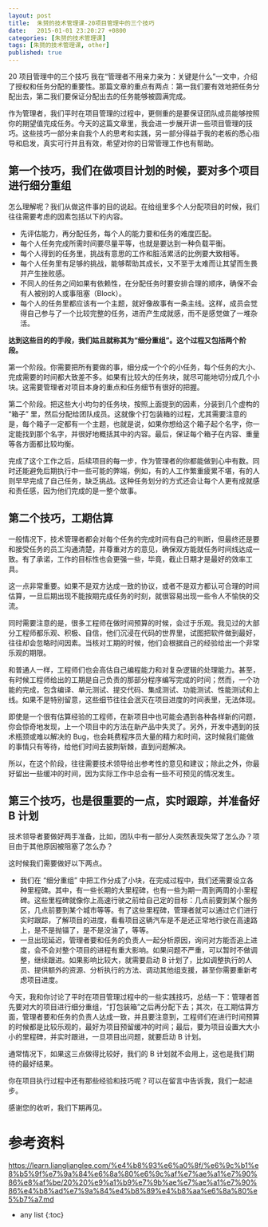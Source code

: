 ```yaml
---
layout: post
title:  朱赟的技术管理课-20项目管理中的三个技巧
date:   2015-01-01 23:20:27 +0800
categories: [朱赟的技术管理课]
tags: [朱赟的技术管理课, other]
published: true
---
```




20 项目管理中的三个技巧
我在“管理者不用亲力亲为：关键是什么”一文中，介绍了授权和任务分配的重要性。那篇文章的重点有两点：第一我们要有效地把任务分配出去，第二我们要保证分配出去的任务能够被圆满完成。

作为管理者，我们平时在项目管理的过程中，更侧重的是要保证团队成员能够按照你的期望值完成任务。今天的这篇文章里，我会进一步展开讲一些项目管理的技巧。这些技巧一部分来自我个人的思考和实践，另一部分得益于我的老板的悉心指导和启发，真实可行并且有效，希望对你的日常管理工作也有帮助。

## 第一个技巧，我们在做项目计划的时候，要对多个项目进行细分重组

怎么理解呢？我们从做这件事的目的说起。在给组里多个人分配项目的时候，我们往往需要考虑的因素包括以下的内容。

* 先评估能力，再分配任务，每个人的能力要和任务的难度匹配。
* 每个人任务完成所需时间要尽量平等，也就是要达到一种负载平衡。
* 每个人得到的任务里，挑战有意思的工作和脏活累活的比例要大致相等。
* 每个人任务里有足够的挑战，能够帮助其成长，又不至于太难而让其望而生畏并产生挫败感。
* 不同人的任务之间如果有依赖性，在分配任务时要安排合理的顺序，确保不会有人被别的人或事阻塞（Block）。
* 每个人的任务里都应该有一个主题，就好像故事有一条主线。这样，成员会觉得自己参与了一个比较完整的任务，进而产生成就感，而不是感觉做了一堆杂活。

**达到这些目的的手段，我们姑且就称其为“细分重组”。这个过程又包括两个阶段。**

第一个阶段。你需要把所有要做的事，细分成一个个的小任务，每个任务的大小、完成需要的时间都大致差不多。如果有比较大的任务块，就尽可能地切分成几个小块。这需要管理者对项目本身的重点和任务细节有很好的把握。

第二个阶段。把这些大小均匀的任务块，按照上面提到的因素，分装到几个虚构的 “箱子” 里，然后分配给团队成员。这就像个打包装箱的过程，尤其需要注意的是，每个箱子一定都有一个主题，也就是说，如果你想给这个箱子起个名字，你一定能找到那个名字，并很好地概括其中的内容。最后，保证每个箱子在内容、重量等各方面都比较均衡。

完成了这个工作之后，后续项目的每一步，作为管理者的你都能做到心中有数。同时还能避免后期执行中一些可能的弊端，例如，有的人工作繁重疲累不堪，有的人则早早完成了自己任务，缺乏挑战。这种任务划分的方式还会让每个人更有成就感和责任感，因为他们完成的是一整个故事。

## 第二个技巧，工期估算

一般情况下，技术管理者都会对每个任务的完成时间有自己的判断，但最终还是要和接受任务的员工沟通清楚，并尊重对方的意见，确保双方能就任务时间线达成一致。有了承诺，工作的目标性也会更强一些，毕竟，截止日期才是最好的效率工具。

这一点非常重要。如果不是双方达成一致的协议，或者不是双方都认可合理的时间估算，一旦后期出现不能按期完成任务的时刻，就很容易出现一些令人不愉快的交流。

同时需要注意的是，很多工程师在做时间预算的时候，会过于乐观。我见过的大部分工程师都乐观、积极、自信，他们沉浸在代码的世界里，试图把软件做到最好，往往却会忽略时间因素。当核对工期的时候，他们会根据自己的经验给出一个非常乐观的期限。

和普通人一样，工程师们也会高估自己编程能力和对复杂逻辑的处理能力。甚至，有时候工程师给出的工期是自己负责的那部分程序编写完成的时间；然而，一个功能的完成，包含编译、单元测试、提交代码、集成测试、功能测试、性能测试和上线。如果不是特别留意，这些细节往往会泯灭在项目进度的时间表里，无法体现。

即使是一个很有估算经验的工程师，在新项目中也可能会遇到各种各样新的问题，你会惊奇地发现，上一个项目中的方法在新产品中失灵了。另外，开发中遇到的技术瓶颈或难以解决的 Bug，也会耗费程序员大量的精力和时间，这时候我们能做的事情只有等待，给他们时间去披荆斩棘，直到问题解决。

所以，在这个阶段，往往需要技术领导给出参考性的意见和建议；除此之外，你最好留出一些缓冲的时间，因为实际工作中总会有一些不可预见的情况发生。

## 第三个技巧，也是很重要的一点，实时跟踪，并准备好 B 计划

技术领导者要做好两手准备，比如，团队中有一部分人突然表现失常了怎么办？项目由于其他原因被阻塞了怎么办？

这时候我们需要做好以下两点。

* 我们在 “细分重组” 中把工作分成了小块，在完成过程中，我们还需要设立各种里程碑。其中，有一些长期的大里程碑，也有一些为期一周到两周的小里程碑。这些里程碑就像你上高速行驶之前给自己定的目标：几点前要到某个服务区，几点前要到某个城市等等。有了这些里程碑，管理者就可以通过它们进行实时跟踪，了解项目的进度，看看项目这辆汽车是不是还正常地行驶在高速路上，是不是抛锚了，是不是没油了，等等。
* 一旦出现延迟，管理者要和任务的负责人一起分析原因，询问对方能否追上进度，会不会对整个项目的进程有重大影响。如果问题不严重，可以暂时不做调整，继续跟进。如果影响比较大，就需要启动 B 计划了，比如调整执行的人员、提供额外的资源、分析执行的方法、调动其他组支援，甚至你需要重新考虑项目进度。

今天，我和你讨论了平时在项目管理过程中的一些实践技巧，总结一下：管理者首先要对大的项目进行细分重组，“打包装箱”之后再分配下去；其次，在工期估算方面，管理者要和任务的负责人达成一致，并且要注意到，工程师们在进行时间预算的时候都是比较乐观的，最好为项目预留缓冲的时间；最后，要为项目设置大大小小的里程碑，并实时跟进，一旦项目出问题，就要启动 B 计划。

通常情况下，如果这三点做得比较好，我们的 B 计划就不会用上，这也是我们期待的最好结果。

你在项目执行过程中还有那些经验和技巧呢？可以在留言中告诉我，我们一起进步。

感谢您的收听，我们下期再见。




# 参考资料

https://learn.lianglianglee.com/%e4%b8%93%e6%a0%8f/%e6%9c%b1%e8%b5%9f%e7%9a%84%e6%8a%80%e6%9c%af%e7%ae%a1%e7%90%86%e8%af%be/20%20%e9%a1%b9%e7%9b%ae%e7%ae%a1%e7%90%86%e4%b8%ad%e7%9a%84%e4%b8%89%e4%b8%aa%e6%8a%80%e5%b7%a7.md

* any list
{:toc}
